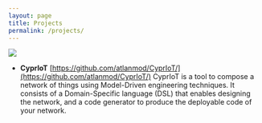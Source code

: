 ```yaml
---
layout: page
title: Projects
permalink: /projects/
---
```


<img class="noround-picture" src="{{site.baseurl}}/assets/img/cypriot.png">

* **CyprIoT**
[https://github.com/atlanmod/CyprIoT/](https://github.com/atlanmod/CyprIoT/)
CyprIoT is a tool to compose a network of things using Model-Driven engineering techniques. It consists of a Domain-Specific language (DSL) that enables designing the network, and a code generator to produce the deployable code of your network.
